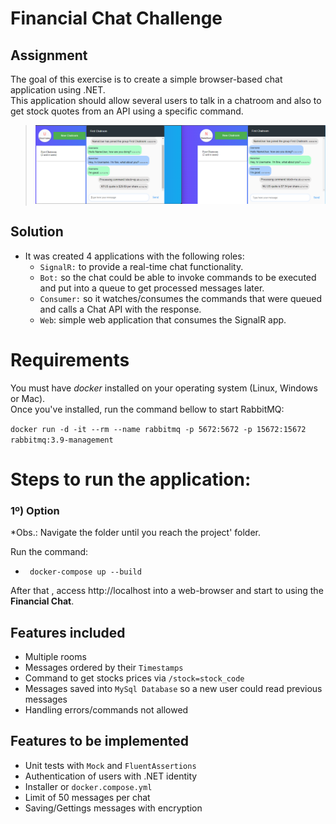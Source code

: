 # Financial Chat Challenge

## Assignment
The goal of this exercise is to create a simple browser-based chat application using .NET.  
This application should allow several users to talk in a chatroom and also to get stock quotes from an API using a specific command.

> ![Chat](/screenshots/chat_room.png?raw=true "Por hora")  

## Solution

* It was created 4 applications with the following roles:
    - `SignalR:` to provide a real-time chat functionality.
    - `Bot:` so the chat could be able to invoke commands to be executed and put into a queue to get processed messages later.
    - `Consumer:` so it watches/consumes the commands that were queued and calls a Chat API with the response.
    - `Web`: simple web application that consumes the SignalR app.

# Requirements
You must have *docker* installed on your operating system (Linux, Windows or Mac).  
Once you've installed, run the command bellow to start RabbitMQ:  

`docker run -d -it --rm --name rabbitmq -p 5672:5672 -p 15672:15672 rabbitmq:3.9-management`

# Steps to run the application:

### **1º) Option**

*Obs.: Navigate the folder until you reach the project' folder.

Run the command:
- ` docker-compose up --build` 

After that , access http://localhost into a web-browser and start to using the **Financial Chat**.

## Features included

- Multiple rooms
- Messages ordered by their `Timestamps`
- Command to get stocks prices via `/stock=stock_code`
- Messages saved into `MySql Database` so a new user could read previous messages
- Handling errors/commands not allowed

## Features to be implemented

- Unit tests with `Mock` and `FluentAssertions`
- Authentication of users with .NET identity
- Installer or `docker.compose.yml`
- Limit of 50 messages per chat
- Saving/Gettings messages with encryption
